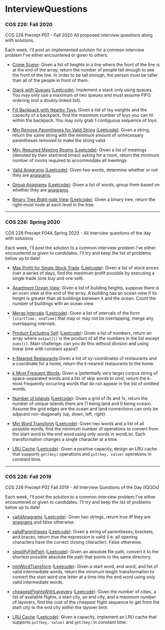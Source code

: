 # InterviewQuestions
### COS 226: Fall 2020
COS 226 Precept P07 - Fall 2020
All proposed interview questions along with solutions.

Each week, I'll post an implemented solution for a common interview problem I've either encountered or given to others.

- [Crime Scene](https://github.com/cdsciavolino/InterviewQuestions/blob/master/src/SolutionsFA20.java#L34): Given a list of heights in a line where the front of the line is at the end of the array, return the number of people tall enough to see the front of the line. In order to be tall enough, the person must be taller than all of the people in front of them.

- [Stack with Queues](https://github.com/cdsciavolino/InterviewQuestions/blob/master/src/SolutionsFA20.java#L79) [(Leetcode)](https://leetcode.com/problems/implement-stack-using-queues/): Implement a stack only using queues. You may only use a maximum of two queues and must assume FIFO ordering (not a doubly-linked list).

- [Fill Backpack with Nearby Toys](https://github.com/cdsciavolino/InterviewQuestions/blob/master/src/SolutionsFA20.java#L163): Given a list of toy weights and the capacity of a backpack, find the maximum number of toys you can fit within the backpack. You may only grab 1 contiguous sequence of toys.

- [Min Remove Parentheses for Valid String](https://github.com/cdsciavolino/InterviewQuestions/blob/master/src/SolutionsFA20.java#L220) [(Leetcode)](https://leetcode.com/problems/minimum-remove-to-make-valid-parentheses/): Given a string, return the same string with the minimum amount of unnecessary parentheses removed to make the string valid.

- [Min. Required Meeting Rooms](https://github.com/cdsciavolino/InterviewQuestions/blob/master/src/SolutionsFA20.java#L275) [(Leetcode)](https://www.lintcode.com/problem/meeting-rooms-ii/description): Given a list of meetings (denoted by their start/end times) asking for a room, return the minimum number of rooms required to accommodate all meetings.

- [Valid Anagrams](https://github.com/cdsciavolino/InterviewQuestions/blob/master/src/SolutionsFA20.java#L361) [(Leetcode)](http://leetcode.com/problems/valid-anagram/): Given two words, determine whether or not they are [anagrams](https://en.wikipedia.org/wiki/Anagram).

- [Group Anagrams](https://github.com/cdsciavolino/InterviewQuestions/blob/master/src/SolutionsFA20.java#L396) [(Leetcode)](http://leetcode.com/problems/group-anagrams/): Given a list of words, group them based on whether they are [anagrams](https://en.wikipedia.org/wiki/Anagram).

- [Binary Tree Right-side View](https://github.com/cdsciavolino/InterviewQuestions/blob/master/src/SolutionsFA20.java#L456) [(Leetcode)](https://leetcode.com/problems/binary-tree-right-side-view/): Given a binary tree, return the right-most node at each level in the tree.

---
### COS 226: Spring 2020

COS 226 Precept P04A Spring 2020 - All interview questions of the day with solutions

Each week, I'll post the solution to a common interview problem I've either encountered or given to candidates. I'll try and keep the list of problems below up to date!

- [Max Profit for Single Stock Trade](https://github.com/cdsciavolino/InterviewQuestions/blob/master/src/SolutionsSP20.java#L33) ([Leetcode](https://leetcode.com/problems/best-time-to-buy-and-sell-stock/)): Given a list of stock prices over a series of days, find the maximum profit possible by executing a single trade (one buy and one sell).

- [Apartment Ocean View](https://github.com/cdsciavolino/InterviewQuestions/blob/master/src/SolutionsSP20.java#L67): Given a list of building heights, suppose there is an ocen view at the end of the array. A building has an ocean view if its height is greater than all buildings between it and the ocean. Count the number of buildings with an ocean view.

- [Merge Intervals](https://github.com/cdsciavolino/InterviewQuestions/blob/master/src/SolutionsSP20.java#L100) ([Leetcode](https://leetcode.com/problems/merge-intervals/)): Given a list of intervals of the form `[startTime, endTime]` that may or may not be overlapping, merge any overlapping intervals.

- [Product Excluding Self](https://github.com/cdsciavolino/InterviewQuestions/blob/master/src/SolutionsSP20.java#L143) ([Leetcode](https://leetcode.com/problems/product-of-array-except-self/)): Given a list of numbers, return an array where `output[i]` is the product of all the numbers in the list except `nums[i]`. Main challenge: can you do this without division and using linear time with constant space?

- [k-Nearest Restaurants](https://github.com/cdsciavolino/InterviewQuestions/blob/master/src/SolutionsSP20.java#L179):Given a list of xy-coordinates of restaurants and a coordinate for a home, return the k-nearest restaurants to the home.

- [k Most Frequent Words](https://github.com/cdsciavolino/InterviewQuestions/blob/master/src/SolutionsSP20.java#L272): Given a (potentially very large) corpus string of space-separated words and a list of skip words to omit, return the k-most frequently occurring words that do not appear in the list of omitted words.

- [Number of Islands](https://github.com/cdsciavolino/InterviewQuestions/blob/master/src/SolutionsSP20.java#L321) ([Leetcode](https://leetcode.com/problems/number-of-islands/)): Given a grid of 0s and 1s, return the number of unique islands there are (1 being land and 0 being ocean). Assume the grid edges are the ocean and land connections can only be adjacent non-diagonally (up, down, left, right).

- [Min Word Transform](https://github.com/cdsciavolino/InterviewQuestions/blob/master/src/SolutionsSP20.java#L397) ([Leetcode](https://leetcode.com/problems/word-ladder/)): Given two words and a list of all possible words, find the minimum number of operations to convert from the start word to the end word using only words in wordList. Each transformation changes a single character at a time.

- [LRU Cache](https://github.com/cdsciavolino/InterviewQuestions/blob/master/src/SolutionsSP20.java#L464) ([Leetcode](https://leetcode.com/problems/lru-cache/)): Given a positive capacity, design an LRU cache that supports `get(key)` operations and `put(key, value)` operations in constant time.

---
### COS 226: Fall 2019
COS 226 Precept P02 Fall 2019 - All Interview Questions of the Day (IQODs)

Each week, I'll post the solution to a common interview problem I've either encountered or given to candidates. I'll try and keep the list of problems below up to date!

- [validAnagrams](https://github.com/cdsciavolino/InterviewQuestions/blob/master/src/SolutionsFA19.java#L16) ([Leetcode](https://leetcode.com/problems/valid-anagram/)): Given two strings, return true iff they are [anagrams](https://en.wikipedia.org/wiki/Anagram) and false otherwise.

- [validParentheses](https://github.com/cdsciavolino/InterviewQuestions/blob/master/src/SolutionsFA19.java#L49) ([Leetcode](https://leetcode.com/problems/valid-parentheses/)): Given a string of parentheses, brackets, and braces, return true the expression is valid (i.e. all opening characters have the correct closing character). False otherwise.

- [simplifyFilePath](https://github.com/cdsciavolino/InterviewQuestions/blob/master/src/SolutionsFA19.java#L87) ([Leetcode](https://leetcode.com/problems/simplify-path/)): Given an absolute file path, convert it to the shortest possible absolute file path that points to the same directory.

- [minWordTransform](https://github.com/cdsciavolino/InterviewQuestions/blob/master/src/SolutionsFA19.java#L140) ([Leetcode](https://leetcode.com/problems/word-ladder/)): Given a start word, end word, and list of valid intermediate words, return the minimum length transformation to convert the start word one letter at a time into the end word using only valid intermediate words.

- [cheapestFlightsWithLayovers](https://github.com/cdsciavolino/InterviewQuestions/blob/master/src/SolutionsFA19.java#L215) ([Leetcode](https://leetcode.com/problems/cheapest-flights-within-k-stops/)): Given the number of cities, a list of available flights, a start city, an end city, and a maximum number of layovers, find the cost of the cheapest flight sequence to get from the start city to the end city within the layover limit. 

- [LRU Cache](https://github.com/cdsciavolino/InterviewQuestions/blob/master/src/SolutionsFA19.java#L260) ([Leetcode](https://leetcode.com/problems/lru-cache/)): Given a capacity, implement an LRU cache that supports `put(key, value)` and `get(key)` in constant time.
